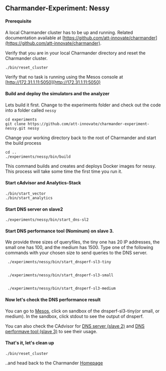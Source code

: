 Charmander-Experiment: Nessy
----------------------------

#### Prerequisite
A local Charmander cluster has to be up and running.
Related documentation available at [https://github.com/att-innovate/charmander](https://github.com/att-innovate/charmander).

Verify that you are in your local Charmander directory and reset the Charmander cluster.

    ./bin/reset_cluster

Verify that no task is running using the Mesos console at [http://172.31.1.11:5050](http://172.31.1.11:5050)

#### Build and deploy the simulators and the analyzer

Lets build it first. Change to the experiments folder and check out the code into a folder called `nessy`

    cd experiments
    git clone https://github.com/att-innovate/charmander-experiment-nessy.git nessy

Change your working directory back to the root of Charmander and start the build process

    cd ..
    ./experiments/nessy/bin/build

This command builds and creates and deploys Docker images for nessy.
This process will take some time the first time you run it.


#### Start cAdvisor and Analytics-Stack

    ./bin/start_vector
    ./bin/start_analytics

#### Start DNS server on slave2

    ./experiments/nessy/bin/start_dns-sl2


#### Start DNS performance tool (Nominum) on slave 3. 
We provide three sizes of queryfiles, the tiny one has 20 IP addresses, the small one has 100, and the medium has 1500. Type one of the following commands with your chosen size to send queries to the DNS server. 

	
	 ./experiments/nessy/bin/start_dnsperf-sl3-tiny

    
     ./experiments/nessy/bin/start_dnsperf-sl3-small


     ./experiments/nessy/bin/start_dnsperf-sl3-medium

#### Now let's check the DNS performance result
You can go to [Mesos](http://172.31.1.11:5050/#/), click on sandbox of the dnsperf-sl3-tiny(or small, or medium). In the sandbox, click stdout to see the output of dnsperf.

You can also check the CAdvisor for [DNS server (slave 2)](http://slave2:31500/containers/)  and [DNS performave tool (slave 3)](http://slave3:31500/containers/) to see their usage. 

#### That's it, let's clean up

    ./bin/reset_cluster

..and head back to the Charmander [Homepage](https://github.com/att-innovate/charmander/)
